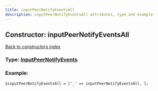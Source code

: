 ```yaml
---
title: inputPeerNotifyEventsAll
description: inputPeerNotifyEventsAll attributes, type and example
---
```

## Constructor: inputPeerNotifyEventsAll  
[Back to constructors index](index.md)






### Type: [InputPeerNotifyEvents](../types/InputPeerNotifyEvents.md)


### Example:

```
$inputPeerNotifyEventsAll = ['_' => inputPeerNotifyEventsAll, ];
```